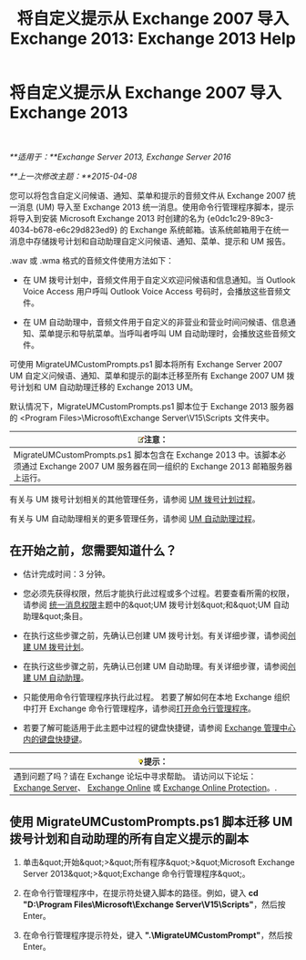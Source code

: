 ﻿---
title: '将自定义提示从 Exchange 2007 导入 Exchange 2013: Exchange 2013 Help'
TOCTitle: 将自定义提示从 Exchange 2007 导入 Exchange 2013
ms:assetid: 70c0b0bc-c0de-4e3c-8144-1fe59f86ebf4
ms:mtpsurl: https://technet.microsoft.com/zh-cn/library/Gg309147(v=EXCHG.150)
ms:contentKeyID: 54652278
ms.date: 05/21/2018
mtps_version: v=EXCHG.150
ms.translationtype: MT
---

# 将自定义提示从 Exchange 2007 导入 Exchange 2013

 

_**适用于：**Exchange Server 2013, Exchange Server 2016_

_**上一次修改主题：**2015-04-08_

您可以将包含自定义问候语、通知、菜单和提示的音频文件从 Exchange 2007 统一消息 (UM) 导入至 Exchange 2013 统一消息。使用命令行管理程序脚本，提示将导入到安装 Microsoft Exchange 2013 时创建的名为 {e0dc1c29-89c3-4034-b678-e6c29d823ed9} 的 Exchange 系统邮箱。该系统邮箱用于在统一消息中存储拨号计划和自动助理自定义问候语、通知、菜单、提示和 UM 报告。

.wav 或 .wma 格式的音频文件使用方法如下：

  - 在 UM 拨号计划中，音频文件用于自定义欢迎问候语和信息通知。当 Outlook Voice Access 用户呼叫 Outlook Voice Access 号码时，会播放这些音频文件。

  - 在 UM 自动助理中，音频文件用于自定义的非营业和营业时间问候语、信息通知、菜单提示和导航菜单。当呼叫者呼叫 UM 自动助理时，会播放这些音频文件。

可使用 MigrateUMCustomPrompts.ps1 脚本将所有 Exchange Server 2007 UM 自定义问候语、通知、菜单和提示的副本迁移至所有 Exchange 2007 UM 拨号计划和 UM 自动助理迁移的 Exchange 2013 UM。

默认情况下，MigrateUMCustomPrompts.ps1 脚本位于 Exchange 2013 服务器的 \<Program Files\>\\Microsoft\\Exchange Server\\V15\\Scripts 文件夹中。

<table>
<thead>
<tr class="header">
<th><img src="images/Bb124558.note(EXCHG.150).gif" title="注意" alt="注意" />注意：</th>
</tr>
</thead>
<tbody>
<tr class="odd">
<td>MigrateUMCustomPrompts.ps1 脚本包含在 Exchange 2013 中。该脚本必须通过 Exchange 2007 UM 服务器在同一组织的 Exchange 2013 邮箱服务器上运行。</td>
</tr>
</tbody>
</table>


有关与 UM 拨号计划相关的其他管理任务，请参阅 [UM 拨号计划过程](um-dial-plan-procedures-exchange-2013-help.md)。

有关与 UM 自动助理相关的更多管理任务，请参阅 [UM 自动助理过程](um-auto-attendant-procedures-exchange-2013-help.md)。

## 在开始之前，您需要知道什么？

  - 估计完成时间：3 分钟。

  - 您必须先获得权限，然后才能执行此过程或多个过程。若要查看所需的权限，请参阅 [统一消息权限](unified-messaging-permissions-exchange-2013-help.md)主题中的\&quot;UM 拨号计划\&quot;和\&quot;UM 自动助理\&quot;条目。

  - 在执行这些步骤之前，先确认已创建 UM 拨号计划。有关详细步骤，请参阅[创建 UM 拨号计划](create-a-um-dial-plan-exchange-2013-help.md)。

  - 在执行这些步骤之前，先确认已创建 UM 自动助理。有关详细步骤，请参阅[创建 UM 自动助理](create-a-um-auto-attendant-exchange-2013-help.md)。

  - 只能使用命令行管理程序执行此过程。 若要了解如何在本地 Exchange 组织中打开 Exchange 命令行管理程序，请参阅[打开命令行管理程序](https://technet.microsoft.com/zh-cn/library/dd638134\(v=exchg.150\))。

  - 若要了解可能适用于此主题中过程的键盘快捷键，请参阅 [Exchange 管理中心内的键盘快捷键](keyboard-shortcuts-in-the-exchange-admin-center-exchange-online-protection-help.md)。

<table>
<thead>
<tr class="header">
<th><img src="images/Bb124558.tip(EXCHG.150).gif" title="提示" alt="提示" />提示：</th>
</tr>
</thead>
<tbody>
<tr class="odd">
<td>遇到问题了吗？请在 Exchange 论坛中寻求帮助。 请访问以下论坛：<a href="https://go.microsoft.com/fwlink/p/?linkid=60612">Exchange Server</a>、 <a href="https://go.microsoft.com/fwlink/p/?linkid=267542">Exchange Online</a> 或 <a href="https://go.microsoft.com/fwlink/p/?linkid=285351">Exchange Online Protection</a>。.</td>
</tr>
</tbody>
</table>


## 使用 MigrateUMCustomPrompts.ps1 脚本迁移 UM 拨号计划和自动助理的所有自定义提示的副本

1.  单击\&quot;开始\&quot;\>\&quot;所有程序\&quot;\>\&quot;Microsoft Exchange Server 2013\&quot;\>\&quot;Exchange 命令行管理程序\&quot;。

2.  在命令行管理程序中，在提示符处键入脚本的路径。例如，键入 **cd "D:\\Program Files\\Microsoft\\Exchange Server\\V15\\Scripts"**，然后按 Enter。

3.  在命令行管理程序提示符处，键入 **".\\MigrateUMCustomPrompt"**，然后按 Enter。

